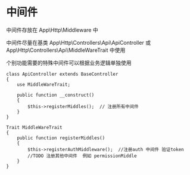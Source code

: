 # 中间件
中间件存放在 App\Http\Middleware 中

中间件尽量在基类 App\Http\Controllers\Api\ApiController 或 App\Http\Controllers\Api\MiddleWareTrait 中使用

个别功能需要的特殊中间件可以根据业务逻辑单独使用

```
class ApiController extends BaseController
{
    use MiddleWareTrait;

    public function __construct()
    {
        $this->registerMiddles();  // 注册所有中间件
    }
}

Trait MiddleWareTrait
{
    public function registerMiddles()
    {
        $this->registerAuthMiddleware();  //注册auth 中间件 验证token
        //TODO 注册其他中间件  例如 permissionMiddle
    }
}
``` 
